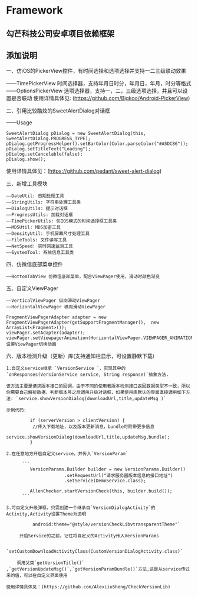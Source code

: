 # Framework


## 勾芒科技公司安卓项目依赖框架

## 添加说明





一、仿iOS的PickerView控件，有时间选择和选项选择并支持一二三级联动效果

——TimePickerView  时间选择器，支持年月日时分，年月日，年月，时分等格式
——OptionsPickerView  选项选择器，支持一，二，三级选项选择，并且可以设置是否联动
使用详情具体见: (https://github.com/Bigkoo/Android-PickerView)


二、引用比较酷炫的SweetAlertDialog对话框

——Usage

    SweetAlertDialog pDialog = new SweetAlertDialog(this, SweetAlertDialog.PROGRESS_TYPE);
    pDialog.getProgressHelper().setBarColor(Color.parseColor("#A5DC86"));
    pDialog.setTitleText("Loading");
    pDialog.setCancelable(false);
    pDialog.show();

使用详情具体见：(https://github.com/pedant/sweet-alert-dialog)


三、新增工具模块

    ——DateUtil: 日期处理工具
    ——StringUtils: 字符串处理工具类
    ——DialogUtils: 提示对话框
    ——ProgressUtils: 加载对话框
    ——TimePickerUtils: 仿IOS模式的时间选择框工具类
    ——MD5Util: MD5加密工具
    ——DensityUtil: 手机屏幕尺寸处理工具
    ——FileTools: 文件读写工具
    ——NetSpeed: 实时网速监测工具
    ——SystemTool: 系统信息工具类

四、仿微信底部菜单控件

    ——BottomTabView 仿微信底部菜单，配合ViewPager使用，滑动时颜色渐变

五、自定义ViewPager

    ——VerticalViewPager 纵向滑动ViewPager
    ——HorizontalViewPager 横向滑动ViewPager

    FragmentViewPagerAdapter adapter = new FragmentViewPagerAdapter(getSupportFragmentManager(),  new ArrayList<Fragment>());
    viewPager.setAdapter(adapter);
    viewPager.setViewpagerAnimation(HorizontalViewPager.VIEWPAGER_ANIMATION_ZOOMOUT);//设置ViewPager切换动画

六、版本检测升级（更新）库(支持通知栏显示，可设置静默下载)

    1.自定义service继承 `VersionService `，实现其中的 `onResponses(VersionService service, String response)`抽象方法.

    该方法主要是请求版本接口的回调，由于不同的使用者版本检测接口返回数据类型不一致，所以你需要自己解析数据，判断版本号之后调用升级对话框，如果使用库默认的界面直接调用如下方法: `service.showVersionDialog(downloadUrl,title,updateMsg )`

    示例代码:
              
    	     if (serverVersion > clientVersion) {
    	      //传入下载地址，以及版本更新消息，bundle可附带更多信息
    	        service.showVersionDialog(downloadUrl,title,updateMsg,bundle);
    	     }

    2.在任意地方开启自定义service，并传入`VersionParam`

          ```
             VersionParams.Builder builder = new VersionParams.Builder()
                          .setRequestUrl("请求服务器版本信息的接口地址")
                          .setService(DemoService.class);

             AllenChecker.startVersionCheck(this, builder.build());
          ```

    3.可自定义升级弹框，只需创建一个继承自`VersionDialogActivity`的Activity,Activity设置Theme为透明

              android:theme="@style/versionCheckLibvtransparentTheme"`

         开启Service的之前，记住将自定义的Activity传入VersionParams

              `setCustomDownloadActivityClass(CustomVersionDialogActivity.class)`

        调用父类`getVersionTitle()` ,`getVersionUpdateMsg()`,`getVersionParamBundle()`方法,这是从service传过来的值，可以在自定义界面使用

    使用详情具体见：(https://github.com/AlexLiuSheng/CheckVersionLib)

